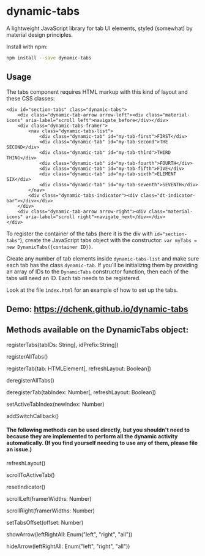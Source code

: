 # dynamic-tabs
A lightweight JavaScript library for tab UI elements, styled (somewhat) by material design principles.

Install with npm:
```bash
npm install --save dynamic-tabs
```

## Usage
The tabs component requires HTML markup with this kind of layout and these CSS classes:
```
<div id="section-tabs" class="dynamic-tabs">
    <div class="dynamic-tab-arrow arrow-left"><div class="material-icons" aria-label="scroll left">navigate_before</div></div>
    <div class="dynamic-tabs-framer">
        <nav class="dynamic-tabs-list">
            <div class="dynamic-tab" id="my-tab-first">FIRST</div>
            <div class="dynamic-tab" id="my-tab-second">THE SECOND</div>
            <div class="dynamic-tab" id="my-tab-third">THIRD THING</div>
            <div class="dynamic-tab" id="my-tab-fourth">FOURTH</div>
            <div class="dynamic-tab" id="my-tab-fifth">FIVE</div>
            <div class="dynamic-tab" id="my-tab-sixth">ELEMENT SIX</div>
            <div class="dynamic-tab" id="my-tab-seventh">SEVENTH</div>
        </nav>
        <div class="dynamic-tabs-indicator"><div class="dt-indicator-bar"></div></div>
    </div>
    <div class="dynamic-tab-arrow arrow-right"><div class="material-icons" aria-label="scroll right">navigate_next</div></div>
</div>
```
To register the container of the tabs (here it is the div with `id="section-tabs"`), create the JavaScript tabs object with the constructor: `var myTabs = new DynamicTabs({container ID})`.

Create any number of tab elements inside `dynamic-tabs-list` and make sure each tab has the class `dynamic-tab`. If you'll be initializing them by providing an array of IDs to the `DynamicTabs` constructor function, then each of the tabs will need an ID. Each tab needs to be registered.

Look at the file `index.html` for an example of how to set up the tabs.

## Demo: https://dchenk.github.io/dynamic-tabs

## Methods available on the DynamicTabs object:

registerTabs(tabIDs: String[, idPrefix:String])

registerAllTabs()

registerTab(tab: HTMLElement[, refreshLayout: Boolean])

deregisterAllTabs()

deregisterTab(tabIndex: Number[, refreshLayout: Boolean])

setActiveTabIndex(newIndex: Number)

addSwitchCallback()

#### The following methods can be used directly, but you shouldn't need to because they are implemented to perform all the dynamic activity automatically. (If you find yourself needing to use any of them, please file an issue.)

refreshLayout()

scrollToActiveTab()

resetIndicator()

scrollLeft(framerWidths: Number)

scrollRight(framerWidths: Number)

setTabsOffset(offset: Number)

showArrow(leftRightAll: Enum("left", "right", "all"))

hideArrow(leftRightAll: Enum("left", "right", "all"))
